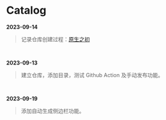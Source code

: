 <!--
 * @Author: wictory
 * @Date: 2023-09-14 16:42:55
 * @LastEditors: wictory
 * @LastEditTime: 2023-09-19 13:10:26
 * @Description: file content
-->

# Catalog

**2023-09-14**

> 记录仓库创建过程：[原生之初](docs/OperationMaintenance/原生之初.md)

<br />

**2023-09-13**

> 建立仓库，添加目录，测试 Github Action 及手动发布功能。

<br />

**2023-09-19**

> 添加自动生成侧边栏功能。

<br />
